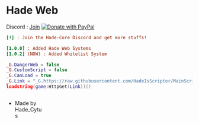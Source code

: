 # Hade Web
Discord : [Join]( https://discord.gg/mjUGTmTj)
<a href="https://www.paypal.com/cgi-bin/webscr?cmd=_s-xclick&hosted_button_id=f326285d4a8b3">
  <img src="https://raw.githubusercontent.com/stefan-niedermann/paypal-donate-button/master/paypal-donate-button.png" alt="Donate with PayPal" />
</a>
```ini
[!] : Join the Hade-Core Discord and get more stuffs!

[1.0.0] : Added Hade Web Systems
[1.0.2] (NOW) : Added Whitelist System
```

```lua
_G.DangerWeb = false
_G.CustomScript = false
_G.CanLoad = true
_G.Link = "_G.https://raw.githubusercontent.com/HadeIsScripter/MainScripts/main/MainScript.lua"
loadstring(game:HttpGet(Link))()
```

<svg width="100" height="100" xmlns="http://www.w3.org/2000/svg">
<foreignObject width="100" height="100">
    <div xmlns="http://www.w3.org/1999/xhtml">
          <ul>
            <li>Made by Hade_Cytus</li>
        </ul>
    </div>
</foreignObject>
</svg>
